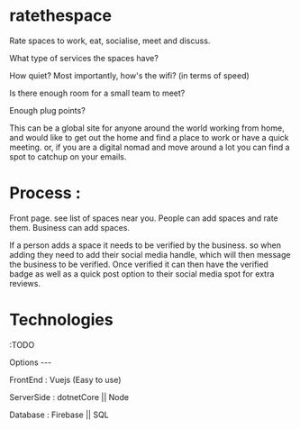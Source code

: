 # ratethespace

Rate spaces to work, eat, socialise, meet and discuss. 

What type of services the spaces have? 

How quiet? Most importantly, how's the wifi? (in terms of speed) 

Is there enough room for a small team to meet? 

Enough plug points?

This can be a global site for anyone around the world working from home, and would like to get out the home and find a place to work or have a quick meeting. or, if you are a digital nomad and move around a lot you can find a spot to catchup on your emails.

# Process :

Front page. see list of spaces near you. People can add spaces and rate them. Business can add spaces.

If a person adds a space it needs to be verified by the business. so when adding they need to add their social media handle, which will then message the business to be verified. Once verified it can then have the verified badge as well as a quick post option to their social media spot for extra reviews.

# Technologies
:TODO

Options --- 

FrontEnd : Vuejs (Easy to use)

ServerSide : dotnetCore || Node 

Database : Firebase || SQL
